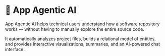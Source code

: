 # 🧠 App Agentic AI

App Agentic AI helps technical users understand how a software repository works — 
without having to manually explore the entire source code.

It automatically analyzes project files, builds a relational model of entities, 
and provides interactive visualizations, summaries, and an AI-powered chat interface.
